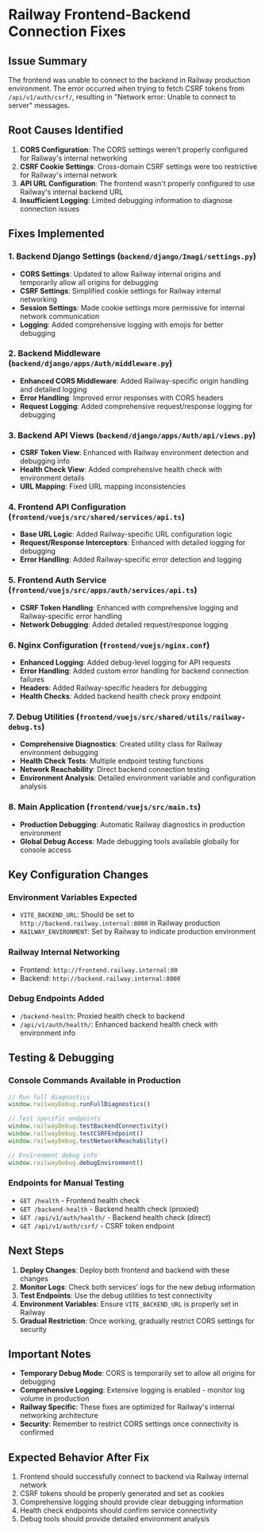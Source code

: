 # Railway Frontend-Backend Connection Fixes

## Issue Summary
The frontend was unable to connect to the backend in Railway production environment. The error occurred when trying to fetch CSRF tokens from `/api/v1/auth/csrf/`, resulting in "Network error: Unable to connect to server" messages.

## Root Causes Identified
1. **CORS Configuration**: The CORS settings weren't properly configured for Railway's internal networking
2. **CSRF Cookie Settings**: Cross-domain CSRF settings were too restrictive for Railway's internal network
3. **API URL Configuration**: The frontend wasn't properly configured to use Railway's internal backend URL
4. **Insufficient Logging**: Limited debugging information to diagnose connection issues

## Fixes Implemented

### 1. Backend Django Settings (`backend/django/Imagi/settings.py`)
- **CORS Settings**: Updated to allow Railway internal origins and temporarily allow all origins for debugging
- **CSRF Settings**: Simplified cookie settings for Railway internal networking
- **Session Settings**: Made cookie settings more permissive for internal network communication
- **Logging**: Added comprehensive logging with emojis for better debugging

### 2. Backend Middleware (`backend/django/apps/Auth/middleware.py`)
- **Enhanced CORS Middleware**: Added Railway-specific origin handling and detailed logging
- **Error Handling**: Improved error responses with CORS headers
- **Request Logging**: Added comprehensive request/response logging for debugging

### 3. Backend API Views (`backend/django/apps/Auth/api/views.py`)
- **CSRF Token View**: Enhanced with Railway environment detection and debugging info
- **Health Check View**: Added comprehensive health check with environment details
- **URL Mapping**: Fixed URL mapping inconsistencies

### 4. Frontend API Configuration (`frontend/vuejs/src/shared/services/api.ts`)
- **Base URL Logic**: Added Railway-specific URL configuration logic
- **Request/Response Interceptors**: Enhanced with detailed logging for debugging
- **Error Handling**: Added Railway-specific error detection and logging

### 5. Frontend Auth Service (`frontend/vuejs/src/apps/auth/services/api.ts`)
- **CSRF Token Handling**: Enhanced with comprehensive logging and Railway-specific error handling
- **Network Debugging**: Added detailed request/response logging

### 6. Nginx Configuration (`frontend/vuejs/nginx.conf`)
- **Enhanced Logging**: Added debug-level logging for API requests
- **Error Handling**: Added custom error handling for backend connection failures
- **Headers**: Added Railway-specific headers for debugging
- **Health Checks**: Added backend health check proxy endpoint

### 7. Debug Utilities (`frontend/vuejs/src/shared/utils/railway-debug.ts`)
- **Comprehensive Diagnostics**: Created utility class for Railway environment debugging
- **Health Check Tests**: Multiple endpoint testing functions
- **Network Reachability**: Direct backend connection testing
- **Environment Analysis**: Detailed environment variable and configuration analysis

### 8. Main Application (`frontend/vuejs/src/main.ts`)
- **Production Debugging**: Automatic Railway diagnostics in production environment
- **Global Debug Access**: Made debugging tools available globally for console access

## Key Configuration Changes

### Environment Variables Expected
- `VITE_BACKEND_URL`: Should be set to `http://backend.railway.internal:8000` in Railway production
- `RAILWAY_ENVIRONMENT`: Set by Railway to indicate production environment

### Railway Internal Networking
- Frontend: `http://frontend.railway.internal:80`
- Backend: `http://backend.railway.internal:8000`

### Debug Endpoints Added
- `/backend-health`: Proxied health check to backend
- `/api/v1/auth/health/`: Enhanced backend health check with environment info

## Testing & Debugging

### Console Commands Available in Production
```javascript
// Run full diagnostics
window.railwayDebug.runFullDiagnostics()

// Test specific endpoints
window.railwayDebug.testBackendConnectivity()
window.railwayDebug.testCSRFEndpoint()
window.railwayDebug.testNetworkReachability()

// Environment debug info
window.railwayDebug.debugEnvironment()
```

### Endpoints for Manual Testing
- `GET /health` - Frontend health check
- `GET /backend-health` - Backend health check (proxied)
- `GET /api/v1/auth/health/` - Backend health check (direct)
- `GET /api/v1/auth/csrf/` - CSRF token endpoint

## Next Steps

1. **Deploy Changes**: Deploy both frontend and backend with these changes
2. **Monitor Logs**: Check both services' logs for the new debug information
3. **Test Endpoints**: Use the debug utilities to test connectivity
4. **Environment Variables**: Ensure `VITE_BACKEND_URL` is properly set in Railway
5. **Gradual Restriction**: Once working, gradually restrict CORS settings for security

## Important Notes

- **Temporary Debug Mode**: CORS is temporarily set to allow all origins for debugging
- **Comprehensive Logging**: Extensive logging is enabled - monitor log volume in production
- **Railway Specific**: These fixes are optimized for Railway's internal networking architecture
- **Security**: Remember to restrict CORS settings once connectivity is confirmed

## Expected Behavior After Fix

1. Frontend should successfully connect to backend via Railway internal network
2. CSRF tokens should be properly generated and set as cookies
3. Comprehensive logging should provide clear debugging information
4. Health check endpoints should confirm service connectivity
5. Debug tools should provide detailed environment analysis 